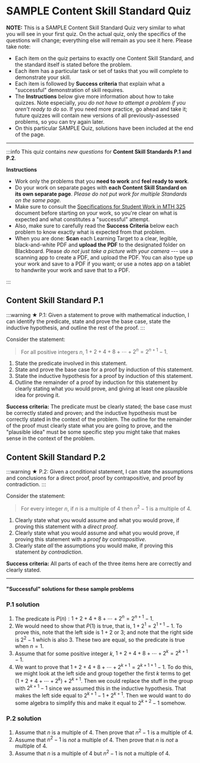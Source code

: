 # SAMPLE Content Skill Standard Quiz 

**NOTE:** This is a SAMPLE Content Skill Standard Quiz very similar to what you will see in your first quiz. On the actual quiz, only the specifics of the questions will change; everything else will remain as you see it here. Please take note: 

- Each item on the quiz pertains to exactly one Content Skill Standard, and the standard itself is stated before the problem. 
- Each item has a particular task or set of tasks that you will complete to demonstrate your skill. 
- Each item is followed by **Success criteria** that explain what a "successful" demonstration of skill requires. 
- The **Instructions** below give more information about how to take quizzes. Note especially, *you do not have to attempt a problem if you aren't ready to do so*. If you need more practice, go ahead and take it; future quizzes will contain new versions of all previously-assessed problems, so you can try again later. 
- On this particular SAMPLE Quiz, solutions have been included at the end of the page. 

---

:::info
This quiz contains *new questions* for **Content Skill Standards P.1 and P.2**.

**Instructions**

* Work only the problems that you **need to work** and **feel ready to work**. 
* Do your work on separate pages with **each Content Skill Standard on its own separate page**. *Please do not put work for multiple Standards on the same page.* 
* Make sure to consult the [Specifications for Student Work in MTH 325](https://hackmd.io/lD6oyEN5RdiUi_wdg-rkZg) document before starting on your work, so you're clear on what is expected and what constitutes a "successful" attempt. 
* Also, make sure to carefully read the **Success Criteria** below each problem to know exactly what is expected from that problem. 
* When you are done: **Scan** each Learning Target to a clear, legible, black-and-white PDF and **upload the PDF** to the designated folder on Blackboard. Please  *do not just take a picture with your camera* --- use a scanning app to create a PDF, and upload the PDF. You can also type up your work and save to a PDF if you want; or use a notes app on a tablet to handwrite your work and save that to a PDF. 

:::


## Content Skill Standard P.1 

:::warning
★ P.1: Given a statement to prove with mathematical induction, I can identify the predicate, state and prove the base case, state the inductive hypothesis, and outline the rest of the proof. 
:::

Consider the statement: 

>For all positive integers $n$, $1 + 2 + 4 + 8 + \cdots + 2^n = 2^{n+1} - 1$. 

1. State the predicate involved in this statement. 
2. State and prove the base case for a proof by induction of this statement. 
3. State the inductive hypothesis for a proof by induction of this statement. 
4. Outline the remainder of a proof by induction for this statement by clearly stating what you would prove, and giving at least one plausible idea for proving it. 

**Success criteria:** The predicate must be clearly stated; the base case must be correctly stated and proven; and the inductive hypothesis must be correctly stated in the context of the problem. The outline for the remainder of the proof must clearly state what you are going to prove, and the "plausible idea" must be some specific step you might take that makes sense in the context of the problem. 



## Content Skill Standard P.2

:::warning
★ P.2: Given a conditional statement, I can state the assumptions and conclusions for a direct proof, proof by contrapositive, and proof by contradiction. 
:::

Consider the statement: 

>For every integer $n$, if $n$ is a multiple of $4$ then $n^2 - 1$ is a multiple of $4$. 

1. Clearly state what you would assume and what you would prove, if proving this statement with a *direct proof*. 
2. Clearly state what you would assume and what you would prove, if proving this statement with a *proof by contrapositive*.
3. Clearly state *all* the assumptions you would make, if proving this statement *by contradiction*. 

**Success criteria:** All parts of each of the three items here are correctly and clearly stated. 

---

#### "Successful" solutions for these sample problems

### P.1 solution

1. The predicate is $P(n): 1 + 2 + 4 + 8 + \cdots + 2^n = 2^{n+1} - 1$. 
2. We would need to show that $P(1)$ is true, that is, $1 + 2^1 = 2^{1+1} -1$. To prove this, note that the left side is $1 + 2$ or $3$; and note that the right side is $2^2 - 1$ which is also $3$. These two are equal, so the predicate is true when $n=1$. 
3. Assume that for some positive integer $k$, $1 + 2 + 4 + 8 + \cdots + 2^k = 2^{k+1} - 1$. 
4. We want to prove that $1 + 2 + 4 + 8 + \cdots + 2^{k+1} = 2^{k+1+1} - 1$. To do this, we might look at the left side and group together the first $k$ terms to get $(1 + 2 + 4 + \cdots + 2^k) + 2^{k+1}$. Then we could replace the stuff in the group with $2^{k+1} - 1$ since we assumed this in the inductive hypothesis. That makes the left side equal to $2^{k+1} -1 + 2^{k+1}$. Then we would want to do some algebra to simplify this and make it equal to $2^{k+2} - 1$ somehow. 


### P.2 solution

1. Assume that $n$ is a multiple of $4$. Then prove that $n^2 - 1$ is a multiple of $4$. 
2. Assume that $n^2 - 1$ is *not* a multiple of $4$. Then prove that $n$ is *not* a multiple of $4$. 
3. Assume that $n$ is a multiple of $4$ but $n^2 - 1$ is not a multiple of $4$. 
